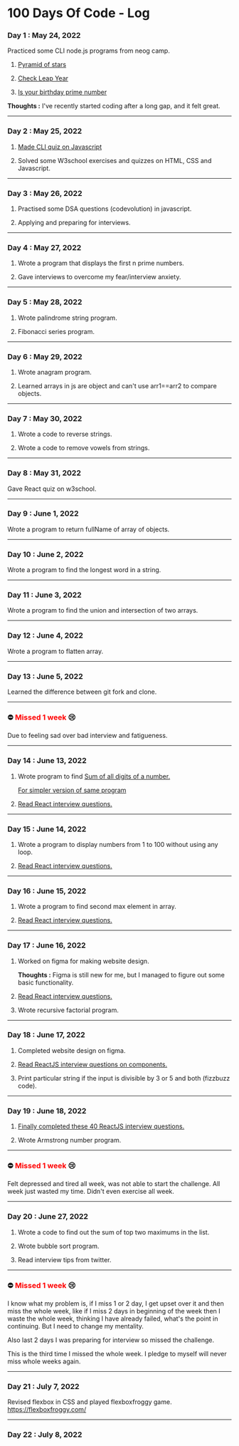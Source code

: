 # 100 Days Of Code - Log

### **Day 1 : May 24, 2022**
Practiced some CLI node.js programs from neog camp.

1. [Pyramid of stars](https://replit.com/@RituPowar/PyramidofStars#index.js?embed=1&output=1)

2. [Check Leap Year](https://replit.com/@RituPowar/CLI-Leap-Year#index.js?embed=1&output=1)

3. [Is your birthday prime number](https://replit.com/@RituPowar/CLIappBirthdayPrimeNumber#index.js?embed=1&output=1)

**Thoughts :** I've recently started coding after a long gap, and it felt great.
____________________________________________________________

### **Day 2 : May 25, 2022**

1. [Made CLI quiz on Javascript](https://replit.com/@RituPowar/NeogMark2JavascriptQuiz#index.js?embed=1&output=1)

2.  Solved some W3school exercises and quizzes on HTML, CSS and Javascript.
____________________________________________________________

### **Day 3 : May 26, 2022**

1. Practised some DSA questions (codevolution) in javascript.

2. Applying and preparing for interviews.
____________________________________________________________

### **Day 4 : May 27, 2022**

1. Wrote a program that displays the first n prime numbers.

2. Gave interviews to overcome my fear/interview anxiety.
____________________________________________________________
### **Day 5 : May 28, 2022**

1. Wrote palindrome string program.

2. Fibonacci series program.
____________________________________________________________

### **Day 6 : May 29, 2022**

1. Wrote anagram program.

2. Learned arrays in js are object and can't use arr1==arr2 to compare objects.
____________________________________________________________

### **Day 7 : May 30, 2022**

1. Wrote a code to reverse strings.

2. Wrote a code to remove vowels from strings.
____________________________________________________________

### **Day 8 : May 31, 2022** 

Gave React quiz on w3school.
____________________________________________________________

### **Day 9 : June 1, 2022**

Wrote a program to return fullName of array of objects.
____________________________________________________________

### **Day 10 : June 2, 2022**

Wrote a program to find the longest word in a string.
____________________________________________________________
### **Day 11 : June 3, 2022**

Wrote a program to find the union and intersection of two arrays.
____________________________________________________________
### **Day 12 : June 4, 2022**

Wrote a program to flatten array.
____________________________________________________________
### **Day 13 : June 5, 2022**

Learned the difference between git fork and clone.
____________________________________________________________
### ⛔ <span style="color:red">Missed 1 week</span> 😢
Due to feeling sad over bad interview and fatigueness.
____________________________________________________________

### **Day 14 : June 13, 2022**

1. Wrote program to find [Sum of all digits of a number.](https://replit.com/@RituPowar/sumofalldigitsofnumber#index.js?embed=1&output=1)

   [For simpler version of same program](https://stackoverflow.com/questions/38334652/sum-all-the-digits-of-a-number-javascript)

2. [Read React interview questions.](https://www.simplilearn.com/tutorials/reactjs-tutorial/reactjs-interview-questions)
____________________________________________________________
### **Day 15 : June 14, 2022**

1. Wrote a program to display numbers from 1 to 100 without using any loop.

2. [Read React interview questions.](https://www.simplilearn.com/tutorials/reactjs-tutorial/reactjs-interview-questions)
____________________________________________________________
### **Day 16 : June 15, 2022**

1. Wrote a program to find second max element in array.
 
2. [Read React interview questions.](https://www.simplilearn.com/tutorials/reactjs-tutorial/reactjs-interview-questions)
____________________________________________________________
### **Day 17 : June 16, 2022**

1. Worked on figma for making website design.

   **Thoughts :** Figma is still new for me, but I managed to figure out some basic functionality.

2. [Read React interview questions.](https://www.simplilearn.com/tutorials/reactjs-tutorial/reactjs-interview-questions)

3. Wrote recursive factorial program.
____________________________________________________________
### **Day 18 : June 17, 2022**

1. Completed website design on figma.

2. [Read ReactJS interview questions on components.](https://www.simplilearn.com/tutorials/reactjs-tutorial/reactjs-interview-questions)

3. Print particular string if the input is divisible by 3 or 5 and both (fizzbuzz code).
____________________________________________________________
### **Day 19 : June 18, 2022**

1. [Finally completed these 40 ReactJS interview questions.](https://www.simplilearn.com/tutorials/reactjs-tutorial/reactjs-interview-questions)

2. Wrote Armstrong number program. 
____________________________________________________________
### ⛔ <span style="color:red">Missed 1 week</span> 😢
Felt depressed and tired all week, was not able to start the challenge. All week just wasted my time. Didn't even exercise all week. 
____________________________________________________________
### **Day 20 : June 27, 2022**

1. Wrote a code to find out the sum of top two maximums in the list.

2. Wrote bubble sort program.

3. Read interview tips from twitter.
____________________________________________________________
### ⛔ <span style="color:red">Missed 1 week</span> 😢
I know what my problem is, if I miss 1 or 2 day, I get upset over it and then miss the whole week, like if I miss 2 days in beginning of the week then I waste the whole week, thinking I have already failed, what's the point in continuing. But I need to change my mentality. 

Also last 2 days I was preparing for interview so missed the challenge.

This is the third time I missed the whole week. I pledge to myself will never miss whole weeks again.
____________________________________________________________
### **Day 21 : July 7, 2022**

Revised flexbox in CSS and played flexboxfroggy game. https://flexboxfroggy.com/
____________________________________________________________
### **Day 22 : July 8, 2022**


